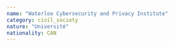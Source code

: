 ```yaml
---
name: "Waterloo Cybersecurity and Privacy Institute"
category: civil_society
nature: "Université"
nationality: CAN
---
```

    
